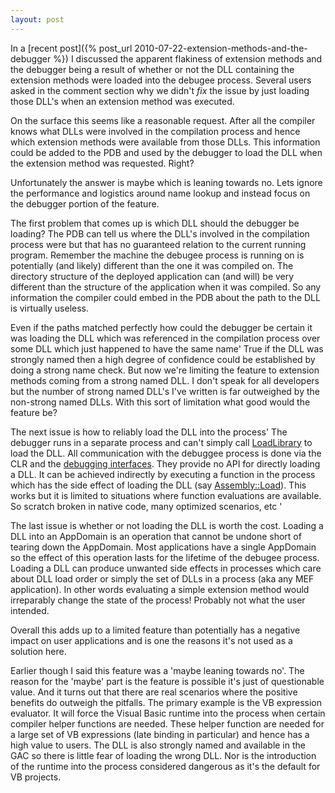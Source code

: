 ```yaml
---
layout: post
---
```

In a [recent post]({% post_url 2010-07-22-extension-methods-and-the-debugger %}) I discussed the apparent flakiness of extension methods and the debugger being a result of whether or not the DLL containing the extension methods were loaded into the debugee process.  Several users asked in the comment section why we didn't _fix_ the issue by just loading those DLL's when an extension method was executed.

On the surface this seems like a reasonable request. After all the compiler knows what DLLs were involved in the compilation process and hence which extension methods were available from those DLLs. This information could be added to the PDB and used by the debugger to load the DLL when the extension method was requested. Right?

Unfortunately the answer is maybe which is leaning towards no. Lets ignore the performance and logistics around name lookup and instead focus on the debugger portion of the feature.

The first problem that comes up is which DLL should the debugger be loading?  The PDB can tell us where the DLL's involved in the compilation process were but that has no guaranteed relation to the current running program. Remember the machine the debugee process is running on is potentially (and likely) different than the one it was compiled on. The directory structure of the deployed application can (and will) be very different than the structure of the application when it was compiled. So any information the compiler could embed in the PDB about the path to the DLL is virtually useless.

Even if the paths matched perfectly how could the debugger be certain it was loading the DLL which was referenced in the compilation process over some DLL which just happened to have the same name' True if the DLL was strongly named then a high degree of confidence could be established by doing a strong name check. But now we're limiting the feature to extension methods coming from a strong named DLL. I don't speak for all developers but the number of strong named DLL's I've written is far outweighed by the non-strong named DLLs. With this sort of limitation what good would the feature be?

The next issue is how to reliably load the DLL into the process' The debugger runs in a separate process and can't simply call [LoadLibrary](http://msdn.microsoft.com/en-us/library/ms684175.aspx) to load the DLL. All communication with the debuggee process is done via the CLR and the [debugging interfaces](http://msdn.microsoft.com/en-us/library/ms404484.aspx). They provide no API for directly loading a DLL.  It can be achieved indirectly by executing a function in the process which has the side effect of loading the DLL (say [Assembly::Load](http://msdn.microsoft.com/en-us/library/system.reflection.assembly.load.aspx)). This works but it is limited to situations where function evaluations are available. So scratch broken in native code, many optimized scenarios, etc '

The last issue is whether or not loading the DLL is worth the cost. Loading a DLL into an AppDomain is an operation that cannot be undone short of tearing down the AppDomain. Most applications have a single AppDomain so the effect of this operation lasts for the lifetime of the debugee process. Loading a DLL can produce unwanted side effects in processes which care about DLL load order or simply the set of DLLs in a process (aka any MEF application). In other words evaluating a simple extension method would irreparably change the state of the process! Probably not what the user intended.

Overall this adds up to a limited feature than potentially has a negative impact on user applications and is one the reasons it's not used as a solution here.

Earlier though I said this feature was a 'maybe leaning towards no'. The reason for the 'maybe' part is the feature is possible it's just of questionable value. And it turns out that there are real scenarios where the positive benefits do outweigh the pitfalls. The primary example is the VB expression evaluator. It will force the Visual Basic runtime into the process when certain compiler helper functions are needed. These helper function are needed for a large set of VB expressions (late binding in particular) and hence has a high value to users. The DLL is also strongly named and available in the GAC so there is little fear of loading the wrong DLL. Nor is the introduction of the runtime into the process considered dangerous as it's the default for VB projects.


